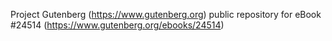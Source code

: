 Project Gutenberg (https://www.gutenberg.org) public repository for eBook #24514 (https://www.gutenberg.org/ebooks/24514)
